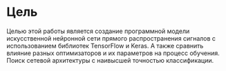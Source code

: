 # Цель
Целью этой работы является создание программной модели искусственной нейронной сети прямого распространения сигналов с использованием библиотек TensorFlow и Keras. А также сравнить влияние разных оптимизаторов и их параметров на процесс обучения. Поиск сетевой архитектуры с наивысшей точностью классификации.
